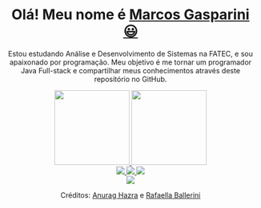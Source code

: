 <div align="center">
  <h1>
    Olá! Meu nome é <a href="https://www.linkedin.com/in/marcos-gasparini-97624a218/">Marcos Gasparini😃️</a>
  </h1>
  <p>
    Estou estudando Análise e Desenvolvimento de Sistemas na FATEC, e sou apaixonado por programação. Meu objetivo é me tornar um programador Java Full-stack e compartilhar meus conhecimentos através deste repositório no GitHub.
  </p>
</div>
<div align="center">
  <a href="https://github.com/JunynBoy">
    <img height="150em" src="https://github-readme-stats.vercel.app/api?username=JunynBoy&count_private=true&include_all_commits=true&show_icons=true&theme=dark&hide_border=false&show_owner=true"/>
    <img height="150em" src="https://github-readme-stats.vercel.app/api/top-langs/?username=duribeiro&theme=dark&hide_border=false&&layout=compact"/>
  </a>
</div>
<div align="center">
  <a href="https://www.instagram.com/marcosgasparinijunior/" target="_blank">
    <img src="https://img.shields.io/badge/-Instagram-%23E4405F?style=for-the-badge&logo=instagram&logoColor=white" target="_blank">
  </a>
  <a href="https://www.linkedin.com/in/marcos-gasparini-97624a218/" target="_blank">
    <img src="https://img.shields.io/badge/-LinkedIn-%230077B5?style=for-the-badge&logo=linkedin&logoColor=white" target="_blank">
  </a> 
  <a href="marcos.gasparini13@gmail.com">
    <img src="https://img.shields.io/badge/-Gmail-%23333?style=for-the-badge&logo=gmail&logoColor=white" target="_blank">
  </a>
</div>
<div align="center">
  <img src="https://github.com/danielbped/danielbped/blob/output/github-contribution-grid-snake.svg"/>
  <p>Créditos: <a href="https://github.com/anuraghazra/github-readme-stats">Anurag Hazra</a> e <a href="https://github.com/rafaballerini">Rafaella Ballerini</a></p>
</div>
